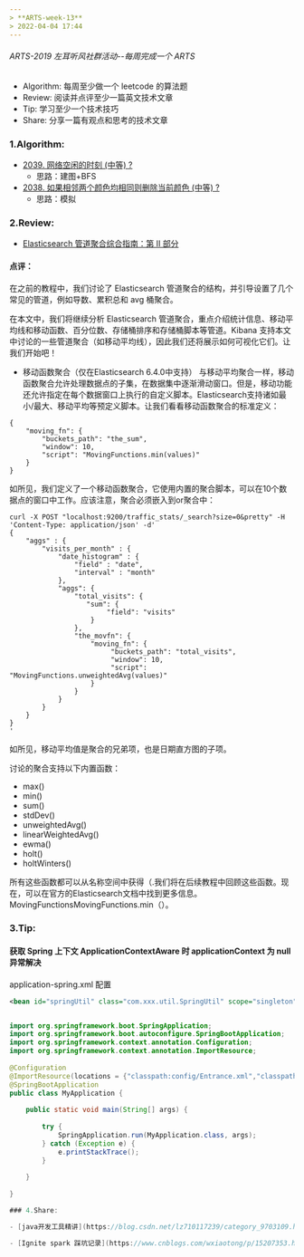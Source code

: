 ```yaml
---
> **ARTS-week-13**
> 2022-04-04 17:44
---
```



###### ARTS-2019 左耳听风社群活动--每周完成一个 ARTS
- Algorithm: 每周至少做一个 leetcode 的算法题
- Review: 阅读并点评至少一篇英文技术文章
- Tip: 学习至少一个技术技巧
- Share: 分享一篇有观点和思考的技术文章

### 1.Algorithm:

- [2039. 网络空闲的时刻 (中等) ?](https://leetcode-cn.com/submissions/detail/286557864/)  
  + 思路：建图+BFS
- [2038. 如果相邻两个颜色均相同则删除当前颜色 (中等) ?](https://leetcode-cn.com/submissions/detail/287444388/)  
  + 思路：模拟

### 2.Review:

- [Elasticsearch 管道聚合综合指南：第 II 部分](https://qbox.io/blog/introduction-to-elasticsearch-pipeline-aggregations-part-ii/)  

#### 点评：

在之前的教程中，我们讨论了 Elasticsearch 管道聚合的结构，并引导设置了几个常见的管道，例如导数、累积总和 avg 桶聚合。

在本文中，我们将继续分析 Elasticsearch 管道聚合，重点介绍统计信息、移动平均线和移动函数、百分位数、存储桶排序和存储桶脚本等管道。Kibana 支持本文中讨论的一些管道聚合（如移动平均线），因此我们还将展示如何可视化它们。让我们开始吧！

- 移动函数聚合（仅在Elasticsearch 6.4.0中支持）
与移动平均聚合一样，移动函数聚合允许处理数据点的子集，在数据集中逐渐滑动窗口。但是，移动功能还允许指定在每个数据窗口上执行的自定义脚本。Elasticsearch支持诸如最小/最大、移动平均等预定义脚本。让我们看看移动函数聚合的标准定义：
```
{
    "moving_fn": {
        "buckets_path": "the_sum",
        "window": 10,
        "script": "MovingFunctions.min(values)"
    }
}
 ```

如所见，我们定义了一个移动函数聚合，它使用内置的聚合脚本，可以在10个数据点的窗口中工作。应该注意，聚合必须嵌入到or聚合中：
```
curl -X POST "localhost:9200/traffic_stats/_search?size=0&pretty" -H 'Content-Type: application/json' -d'
{
    "aggs" : {
        "visits_per_month" : {
            "date_histogram" : {
                "field" : "date",
                "interval" : "month"
            },
            "aggs": {
                "total_visits": {
                   "sum": {
                        "field": "visits"
                    }
                },
                "the_movfn": {
                    "moving_fn": {
                         "buckets_path": "total_visits", 
                         "window": 10,
                         "script": "MovingFunctions.unweightedAvg(values)"
                    }
                }
            }
        }
    }
}
'
```
如所见，移动平均值是聚合的兄弟项，也是日期直方图的子项。

讨论的聚合支持以下内置函数：
  - max()
  - min()
  - sum()
  - stdDev()
  - unweightedAvg()
  - linearWeightedAvg()
  - ewma()
  - holt()
  - holtWinters()

所有这些函数都可以从名称空间中获得（.我们将在后续教程中回顾这些函数。现在，可以在官方的Elasticsearch文档中找到更多信息。MovingFunctionsMovingFunctions.min（）。

### 3.Tip:

#### 获取 Spring 上下文 ApplicationContextAware 时 applicationContext 为 null 异常解决

application-spring.xml 配置
```xml
<bean id="springUtil" class="com.xxx.util.SpringUtil" scope="singleton" lazy-init="false" />
```

```java

import org.springframework.boot.SpringApplication;
import org.springframework.boot.autoconfigure.SpringBootApplication;
import org.springframework.context.annotation.Configuration;
import org.springframework.context.annotation.ImportResource;
 
@Configuration
@ImportResource(locations = {"classpath:config/Entrance.xml","classpath:spring/application-spring.xml"})
@SpringBootApplication
public class MyApplication {
 
    public static void main(String[] args) {
 
        try {
            SpringApplication.run(MyApplication.class, args);
        } catch (Exception e) {
            e.printStackTrace();
        }
 
    }
 
}

### 4.Share:

- [java开发工具精讲](https://blog.csdn.net/lz710117239/category_9703109.html)  

- [Ignite spark 踩坑记录](https://www.cnblogs.com/wxiaotong/p/15207353.html)  
